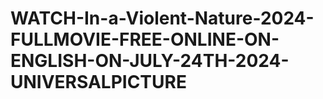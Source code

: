 # WATCH-In-a-Violent-Nature-2024-FULLMOVIE-FREE-ONLINE-ON-ENGLISH-ON-JULY-24TH-2024-UNIVERSALPICTURE